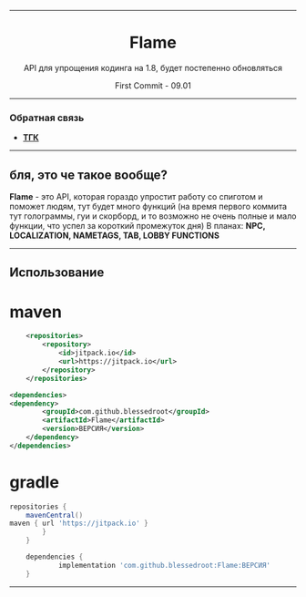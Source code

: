 <div align="center">

---

# Flame

API для упрощения кодинга на 1.8, будет постепенно обновляться <p>
First Commit - 09.01
<br>

---
</div>

### Обратная связь

+ **[ТГК](https://t.me/playboyjava)**

---

## бля, это че такое вообще?

**Flame** - это API, которая гораздо упростит работу со спиготом и поможет людям, тут будет много функций
(на время первого коммита тут голограммы, гуи и скорборд, и то возможно не очень полные и мало функции, что успел за короткий промежуток дня)
В планах: **NPC, LOCALIZATION, NAMETAGS, TAB, LOBBY FUNCTIONS**

---

## Использование

# maven

```xml
	<repositories>
		<repository>
		    <id>jitpack.io</id>
		    <url>https://jitpack.io</url>
		</repository>
	</repositories>
```

```xml
<dependencies>
<dependency>
	    <groupId>com.github.blessedroot</groupId>
	    <artifactId>Flame</artifactId>
	    <version>ВЕРСИЯ</version>
	</dependency>
</dependencies>
```

# gradle

```gradle
repositories {
	mavenCentral()
maven { url 'https://jitpack.io' }
		}
	}
```

```gradle
	dependencies {
	        implementation 'com.github.blessedroot:Flame:ВЕРСИЯ'
	}
```

---

